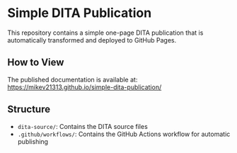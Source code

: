 # Simple DITA Publication

This repository contains a simple one-page DITA publication that is automatically transformed and deployed to GitHub Pages.

## How to View

The published documentation is available at: https://mikev21313.github.io/simple-dita-publication/

## Structure

- `dita-source/`: Contains the DITA source files
- `.github/workflows/`: Contains the GitHub Actions workflow for automatic publishing